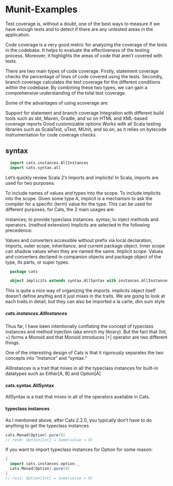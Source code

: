 # Munit-Examples


Test coverage is, without a doubt, one of the best ways to measure if we have enough tests and to detect if there are any untested areas in the application.


Code coverage is a very good metric for analyzing the coverage of the tests in the codebase. It helps to evaluate the effectiveness of the testing process. Moreover, it highlights the areas of code that aren’t covered with tests.

There are two main types of code coverage. Firstly, statement coverage checks the percentage of lines of code covered using the tests. Secondly, branch coverage calculates the test coverage for the different conditions within the codebase. By combining these two types, we can gain a comprehensive understanding of the total test coverage.


Some of the advantages of using scoverage are:

Support for statement and branch coverage
Integration with different build tools such as sbt, Maven, Gradle, and so on
HTML and XML-based coverage reports
Good customizable options
Works with all Scala testing libraries such as ScalaTest, uTest, MUnit, and so on, as it relies on bytecode instrumentation for code coverage checks.


## syntax
```scala
  import cats.instances.AllInstances
  import cats.syntax.all
  ````

  Let’s quickly review Scala 2’s imports and implicits! In Scala, imports are used for two purposes:

  To include names of values and types into the scope.
  To include implicits into the scope.
  Given some type A, implicit is a mechanism to ask the compiler for a specific (term) value for the type. This can be used for different purposes, for Cats, the 2 main usages are:

  instances; to provide typeclass instances.
  syntax; to inject methods and operators. (method extension)
  Implicits are selected in the following precedence:

  Values and converters accessible without prefix via local declaration, imports, outer scope, inheritance, and current package object. Inner scope can shadow values when they are named the same.
  Implicit scope. Values and converters declared in companion objects and package object of the type, its parts, or super types.

```scala
  package cats

  object implicits extends syntax.AllSyntax with instances.AllInstances
  ```
  This is quite a nice way of organizing the imports. implicits object itself doesn’t define anythig and it just mixes in the traits. We are going to look at each traits in detail, but they can also be imported a la carte, dim sum style


##### cats.instances.AllInstances 
Thus far, I have been intentionally conflating the concept of typeclass instances and method injection (aka enrich my library). But the fact that (Int, +) forms a Monoid and that Monoid introduces |+| operator are two different things.

One of the interesting design of Cats is that it rigorously separates the two concepts into “instance” and “syntax.”

AllInstances is a trait that mixes in all the typeclass instances for built-in datatypes such as Either[A, B] and Option[A]

#### cats.syntax.AllSyntax 
AllSyntax is a trait that mixes in all of the operators available in Cats.



#### typeclass instances 
As I mentioned above, after Cats 2.2.0, you typically don’t have to do anything to get the typeclass instances.
```scala
cats.Monad[Option].pure(0)
// res0: Option[Int] = Some(value = 0)
```
If you want to import typeclass instances for Option for some reason:
```scala
{
  import cats.instances.option._
  cats.Monad[Option].pure(0)
}
// res1: Option[Int] = Some(value = 0)
```
